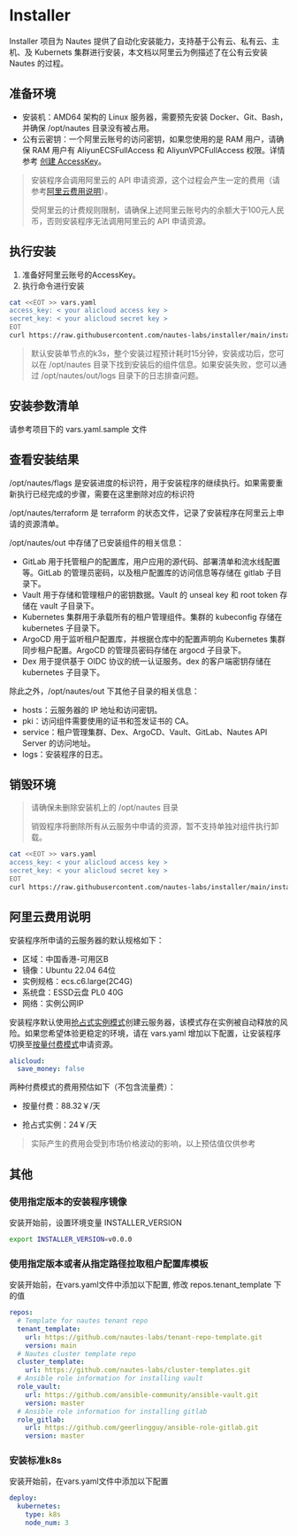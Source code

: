 # Installer

Installer 项目为 Nautes 提供了自动化安装能力，支持基于公有云、私有云、主机、及 Kubernets 集群进行安装，本文档以阿里云为例描述了在公有云安装 Nautes 的过程。

## 准备环境

- 安装机：AMD64 架构的 Linux 服务器，需要预先安装 Docker、Git、Bash，并确保 /opt/nautes 目录没有被占用。
- 公有云密钥：一个阿里云账号的访问密钥，如果您使用的是 RAM 用户，请确保 RAM 用户有 AliyunECSFullAccess 和 AliyunVPCFullAccess 权限。详情参考 [创建 AccessKey](https://help.aliyun.com/document_detail/116401.html)。

> 安装程序会调用阿里云的 API 申请资源，这个过程会产生一定的费用（请参考[阿里云费用说明](#阿里云费用说明 )）。
>
> 受阿里云的计费规则限制，请确保上述阿里云账号内的余额大于100元人民币，否则安装程序无法调用阿里云的 API 申请资源。

## 执行安装

1. 准备好阿里云账号的AccessKey。
2. 执行命令进行安装
```bash
cat <<EOT >> vars.yaml
access_key: < your alicloud access key >
secret_key: < your alicloud secret key >
EOT
curl https://raw.githubusercontent.com/nautes-labs/installer/main/installer.sh | bash -
```

> 默认安装单节点的k3s，整个安装过程预计耗时15分钟，安装成功后，您可以在 /opt/nautes 目录下找到安装后的组件信息。如果安装失败，您可以通过 /opt/nautes/out/logs 目录下的日志排查问题。

## 安装参数清单

请参考项目下的 vars.yaml.sample 文件

## 查看安装结果

/opt/nautes/flags 是安装进度的标识符，用于安装程序的继续执行。如果需要重新执行已经完成的步骤，需要在这里删除对应的标识符

/opt/nautes/terraform 是 terraform 的状态文件，记录了安装程序在阿里云上申请的资源清单。

/opt/nautes/out 中存储了已安装组件的相关信息：

- GitLab 用于托管租户的配置库，用户应用的源代码、部署清单和流水线配置等。GitLab 的管理员密码，以及租户配置库的访问信息等存储在 gitlab 子目录下。
- Vault 用于存储和管理租户的密钥数据。Vault 的 unseal key 和 root token 存储在 vault 子目录下。
- Kubernetes 集群用于承载所有的租户管理组件。集群的 kubeconfig 存储在 kubernetes 子目录下。
- ArgoCD 用于监听租户配置库，并根据仓库中的配置声明向 Kubernetes 集群同步租户配置。ArgoCD 的管理员密码存储在 argocd 子目录下。
- Dex 用于提供基于 OIDC 协议的统一认证服务。dex 的客户端密钥存储在 kubernetes 子目录下。

除此之外，/opt/nautes/out 下其他子目录的相关信息：

- hosts：云服务器的 IP 地址和访问密钥。
- pki：访问组件需要使用的证书和签发证书的 CA。
- service：租户管理集群、Dex、ArgoCD、Vault、GitLab、Nautes API Server 的访问地址。
- logs：安装程序的日志。

## 销毁环境

> 请确保未删除安装机上的 /opt/nautes 目录
>
> 销毁程序将删除所有从云服务中申请的资源，暂不支持单独对组件执行卸载。

```bash
cat <<EOT >> vars.yaml
access_key: < your alicloud access key >
secret_key: < your alicloud secret key >
EOT
curl https://raw.githubusercontent.com/nautes-labs/installer/main/installer.sh | bash -s destroy
```

## 阿里云费用说明

安装程序所申请的云服务器的默认规格如下：

- 区域：中国香港-可用区B
- 镜像：Ubuntu 22.04 64位
- 实例规格：ecs.c6.large(2C4G)
- 系统盘：ESSD云盘 PL0 40G
- 网络：实例公网IP

安装程序默认使用[抢占式实例模式](https://help.aliyun.com/document_detail/52088.html?spm=5176.ecsbuyv3.0.0.2a2736756P0dh1)创建云服务器，该模式存在实例被自动释放的风险。如果您希望体验更稳定的环境，请在 vars.yaml 增加以下配置，让安装程序切换至[按量付费模式](https://help.aliyun.com/document_detail/40653.html?spm=5176.ecsbuyv3.0.0.2a2736756P0dh1)申请资源。

```yaml
alicloud:
  save_money: false
```

两种付费模式的费用预估如下（不包含流量费）：

- 按量付费：88.32￥/天

- 抢占式实例：24￥/天

> 实际产生的费用会受到市场价格波动的影响，以上预估值仅供参考

## 其他
### 使用指定版本的安装程序镜像
安装开始前，设置环境变量 INSTALLER_VERSION
```bash
export INSTALLER_VERSION=v0.0.0
```

### 使用指定版本或者从指定路径拉取租户配置库模板
安装开始前，在vars.yaml文件中添加以下配置, 修改 repos.tenant_template 下的值
```yaml
repos:
  # Template for nautes tenant repo
  tenant_template:
    url: https://github.com/nautes-labs/tenant-repo-template.git
    version: main
  # Nautes cluster template repo
  cluster_template:
    url: https://github.com/nautes-labs/cluster-templates.git
  # Ansible role information for installing vault
  role_vault:
    url: https://github.com/ansible-community/ansible-vault.git
    version: master
  # Ansible role information for installing gitlab
  role_gitlab:
    url: https://github.com/geerlingguy/ansible-role-gitlab.git
    version: master
```

### 安装标准k8s
安装开始前，在vars.yaml文件中添加以下配置
```yaml
deploy:
  kubernetes:
    type: k8s
    node_num: 3
```
